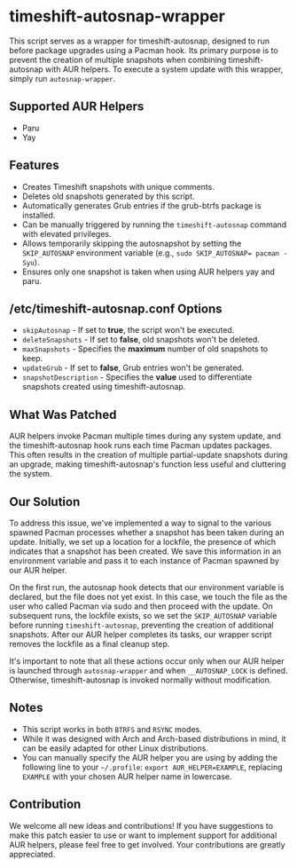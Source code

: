 # timeshift-autosnap-wrapper

This script serves as a wrapper for timeshift-autosnap, designed to run before package upgrades using a Pacman hook. Its primary purpose is to prevent the creation of multiple snapshots when combining timeshift-autosnap with AUR helpers. To execute a system update with this wrapper, simply run `autosnap-wrapper`.

## Supported AUR Helpers

* Paru
* Yay

## Features

* Creates Timeshift snapshots with unique comments.
* Deletes old snapshots generated by this script.
* Automatically generates Grub entries if the grub-btrfs package is installed.
* Can be manually triggered by running the `timeshift-autosnap` command with elevated privileges.
* Allows temporarily skipping the autosnapshot by setting the `SKIP_AUTOSNAP` environment variable (e.g., `sudo SKIP_AUTOSNAP= pacman -Syu`).
* Ensures only one snapshot is taken when using AUR helpers yay and paru.

## /etc/timeshift-autosnap.conf Options

* `skipAutosnap` - If set to **true**, the script won't be executed.
* `deleteSnapshots` - If set to **false**, old snapshots won't be deleted.
* `maxSnapshots` - Specifies the **maximum** number of old snapshots to keep.
* `updateGrub` - If set to **false**, Grub entries won't be generated.
* `snapshotDescription` - Specifies the **value** used to differentiate snapshots created using timeshift-autosnap.

## What Was Patched

AUR helpers invoke Pacman multiple times during any system update, and the timeshift-autosnap hook runs each time Pacman updates packages. This often results in the creation of multiple partial-update snapshots during an upgrade, making timeshift-autosnap's function less useful and cluttering the system.

## Our Solution

To address this issue, we've implemented a way to signal to the various spawned Pacman processes whether a snapshot has been taken during an update. Initially, we set up a location for a lockfile, the presence of which indicates that a snapshot has been created. We save this information in an environment variable and pass it to each instance of Pacman spawned by our AUR helper.

On the first run, the autosnap hook detects that our environment variable is declared, but the file does not yet exist. In this case, we touch the file as the user who called Pacman via sudo and then proceed with the update. On subsequent runs, the lockfile exists, so we set the `SKIP_AUTOSNAP` variable before running `timeshift-autosnap`, preventing the creation of additional snapshots. After our AUR helper completes its tasks, our wrapper script removes the lockfile as a final cleanup step.

It's important to note that all these actions occur only when our AUR helper is launched through `autosnap-wrapper` and when `__AUTOSNAP_LOCK` is defined. Otherwise, timeshift-autosnap is invoked normally without modification.

## Notes

* This script works in both `BTRFS` and `RSYNC` modes.
* While it was designed with Arch and Arch-based distributions in mind, it can be easily adapted for other Linux distributions.
* You can manually specify the AUR helper you are using by adding the following line to your `~/.profile`: `export AUR_HELPER=EXAMPLE`, replacing `EXAMPLE` with your chosen AUR helper name in lowercase.

## Contribution

We welcome all new ideas and contributions! If you have suggestions to make this patch easier to use or want to implement support for additional AUR helpers, please feel free to get involved. Your contributions are greatly appreciated.
